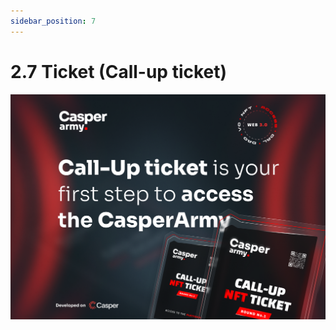 ```yaml
---
sidebar_position: 7
---
```


# 2.7 Ticket (Call-up ticket)

![alt-text](../pic/casperarmy_tickets_banner.png)
